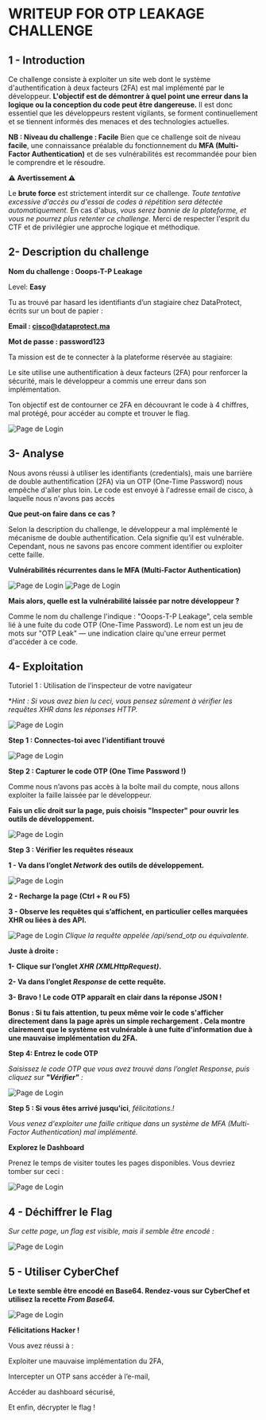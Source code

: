 # WRITEUP FOR OTP LEAKAGE CHALLENGE

## 1 - Introduction
Ce challenge consiste à exploiter un site web dont le système d'authentification à deux facteurs (2FA) est mal implémenté par le développeur.
**L'objectif est de démontrer à quel point une erreur dans la logique ou la conception du code peut être dangereuse.** Il est donc essentiel que les développeurs restent vigilants, se forment continuellement et se tiennent informés des menaces et des technologies actuelles.

__NB : Niveau du challenge : Facile__
Bien que ce challenge soit de niveau **facile**, une connaissance préalable du fonctionnement du **MFA (Multi-Factor Authentication)** et de ses vulnérabilités est recommandée pour bien le comprendre et le résoudre.

**⚠️ Avertissement ⚠️**

Le **brute force** est strictement interdit sur ce challenge. *Toute tentative excessive d'accès ou d'essai de codes à répétition sera détectée automatiquement.*
En cas d'abus, *vous serez bannie de la plateforme, et vous ne pourrez plus retenter ce challenge.*
Merci de respecter l'esprit du CTF et de privilégier une approche logique et méthodique.

## 2- Description du challenge
__Nom du challenge : Ooops-T-P Leakage__

Level: __Easy__

Tu as trouvé par hasard les identifiants d’un stagiaire chez DataProtect, écrits sur un bout de papier :

**Email : cisco@dataprotect.ma**

**Mot de passe : password123**

Ta mission est de te connecter à la plateforme réservée au stagiaire:

Le site utilise une authentification à deux facteurs (2FA) pour renforcer la sécurité, mais le développeur a commis une erreur dans son implémentation.

Ton objectif est de contourner ce 2FA en découvrant le code à 4 chiffres, mal protégé, pour accéder au compte et trouver le flag.

![Page de Login](./static/1.png)

## 3- Analyse
Nous avons réussi à utiliser les identifiants (credentials), mais une barrière de double authentification (2FA) via un OTP (One-Time Password) nous empêche d'aller plus loin. Le code est envoyé à l'adresse email de cisco, à laquelle nous n'avons pas accès

**Que peut-on faire dans ce cas ?**

Selon la description du challenge, le développeur a mal implémenté le mécanisme de double authentification. Cela signifie qu’il est vulnérable.
Cependant, nous ne savons pas encore comment identifier ou exploiter cette faille.

**Vulnérabilités récurrentes dans le MFA (Multi-Factor Authentication)**

![Page de Login](./static/2.png)
![Page de Login](./static/3.png)

**Mais alors, quelle est la vulnérabilité laissée par notre développeur ?**

Comme le nom du challenge l'indique : "Ooops-T-P Leakage", cela semble lié à une fuite du code OTP (One-Time Password). Le nom est un jeu de mots sur "OTP Leak" — une indication claire qu'une erreur permet d'accéder à ce code.

## 4- Exploitation
Tutoriel 1 : Utilisation de l’inspecteur de votre navigateur

**Hint : Si vous avez bien lu ceci, vous pensez sûrement à vérifier les requêtes XHR dans les réponses HTTP.*

![Page de Login](./static/4.png)

**Step 1 : Connectes-toi avec l'identifiant trouvé**

![Page de Login](./static/a.png)

**Step 2 : Capturer le code OTP (One Time Password !)**

Comme nous n’avons pas accès à la boîte mail du compte, nous allons exploiter la faille laissée par le développeur.

**Fais un clic droit sur la page, puis choisis "Inspecter" pour ouvrir les outils de développement.**

![Page de Login](./static/b.png)

**Step 3 : Vérifier les requêtes réseaux**

**1 - Va dans l’onglet *Network* des outils de développement.**

![Page de Login](./static/c.png)

**2 - Recharge la page (Ctrl + R ou F5)**

**3 - Observe les requêtes qui s’affichent, en particulier celles marquées XHR ou liées à des API.**

![Page de Login](./static/d.png)
*Clique la requête appelée /api/send_otp ou équivalente.*

**Juste à droite :**

**1- Clique sur l’onglet *XHR (XMLHttpRequest)*.**

**2- Va dans l’onglet *Response* de cette requête.**

**3- Bravo ! Le code OTP apparaît en clair dans la réponse JSON !**

**Bonus : Si tu fais attention, tu peux même voir le code s'afficher directement dans la page après un simple rechargement . Cela montre clairement que le système est vulnérable à une fuite d'information due à une mauvaise implémentation du 2FA.**

**Step 4: Entrez le code OTP**

*Saisissez le code OTP que vous avez trouvé dans l’onglet Response, puis cliquez sur **"Vérifier"** :*

![Page de Login](./static/e.png)

**Step 5 : Si vous êtes arrivé jusqu'ici**, *félicitations.!*

*Vous venez d'exploiter une faille critique dans un système de MFA (Multi-Factor Authentication) mal implémenté.*

**Explorez le Dashboard**

Prenez le temps de visiter toutes les pages disponibles. Vous devriez tomber sur ceci :

![Page de Login](./static/f.png)

## 4 - Déchiffrer le Flag

*Sur cette page, un flag est visible, mais il semble être encodé :*

![Page de Login](./static/i.png)

## 5 - Utiliser CyberChef

**Le texte semble être encodé en Base64. Rendez-vous sur CyberChef et utilisez la recette *From Base64.***

![Page de Login](./static/j.png)

**Félicitations Hacker !**

Vous avez réussi à :

Exploiter une mauvaise implémentation du 2FA,

Intercepter un OTP sans accéder à l’e-mail,

Accéder au dashboard sécurisé,

Et enfin, décrypter le flag !
